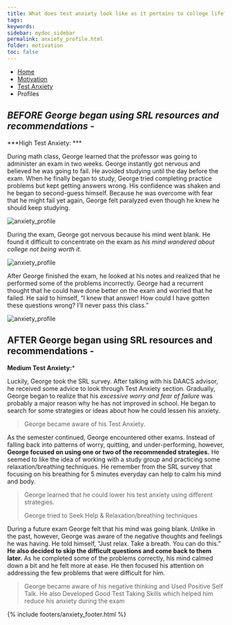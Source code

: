 ```yaml
---
title: What does test anxiety look like as it pertains to college life?
tags: 
keywords: 
sidebar: mydoc_sidebar
permalink: anxiety_profile.html
folder: motivation
toc: false
---
```


<ul class="breadcrumb">
    <li><a href="index.html">Home</a></li>
    <li><a href="motivation.html">Motivation</a></li>
    <li><a href="anxiety.html">Test Anxiety</a></li>
    <li class="active">Profiles</li>
</ul>

## ***BEFORE*** ***George began using SRL resources and recommendations -***

***High Test Anxiety: ***

During math class, George learned that the professor was going to administer an exam in two weeks. George instantly got nervous and believed he was going to fail. He avoided studying until the day before the exam. When he finally began to study, George tried completing practice problems but kept getting answers wrong. His confidence was shaken and he began to second-guess himself. Because he was overcome with fear that he might fail yet again, George felt paralyzed even though he knew he should keep studying. 

<img src='images/testanxietysee1.png' alt='anxiety_profile' />

During the exam, George got nervous because his mind went blank. He found it difficult to concentrate on the exam as *his mind wandered about college not being worth it.*

<img src='images/testanxietysee2.png' alt='anxiety_profile' />

After George finished the exam, he looked at his notes and realized that he performed some of the problems incorrectly. George had a recurrent thought that he could have done better on the exam and worried that he failed. He said to himself, “I knew that answer! How could I have gotten these questions wrong? I’ll never pass this class.”

<img src='images/testanxietysee3.png' alt='anxiety_profile' />

## **AFTER** George began using SRL resources and recommendations -

**Medium Test Anxiety:***

Luckily, George took the SRL survey. After talking with his DAACS advisor, he received some advice to look through Test Anxiety section. Gradually, George began to realize that his *excessive worry and fear of failure* was probably a major reason why he has not improved in school. He began to search for some strategies or ideas about how he could lessen his anxiety.

> George became aware of his Test Anxiety. 

As the semester continued, George encountered other exams. Instead of falling back into patterns of worry, quitting, and under-performing, however, **George focused on using one or two of the recommended strategies.** He seemed to like the idea of working with a study group and practicing some relaxation/breathing techniques. He remember from the SRL survey that focusing on his breathing for 5 minutes everyday can help to calm his mind and body.

> George learned that he could lower his test anxiety using different strategies.
> 
> George tried to Seek Help & Relaxation/breathing techniques 


During a future exam George felt that his mind was going blank. Unlike in the past, however, George was aware of the negative thoughts and feelings he was having. He told himself, “Just relax. Take a breath. You can do this.” **He also decided to skip the difficult questions and come back to them later.** As he completed some of the problems correctly, his mind calmed down a bit and he felt more at ease. He then focused his attention on addressing the few problems that were difficult for him.

> George became aware of his negative thinking and Used Positive Self Talk. He also Developed Good Test Taking Skills which helped him reduce his anxiety during the exam


{% include footers/anxiety_footer.html %}




